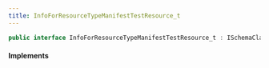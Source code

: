 ```yaml
---
title: InfoForResourceTypeManifestTestResource_t
---
```


```csharp
public interface InfoForResourceTypeManifestTestResource_t : ISchemaClass<InfoForResourceTypeManifestTestResource_t>, ISchemaField, ISchemaClass, INativeHandle
```

#### Implements

